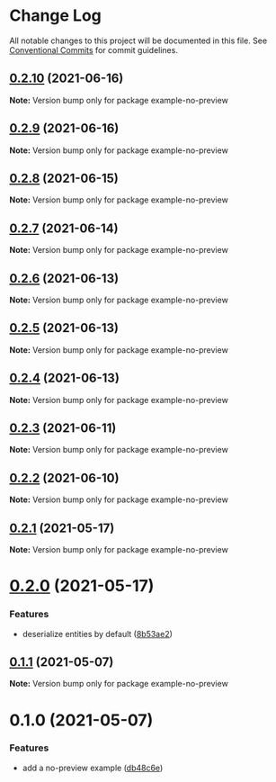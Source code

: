 # Change Log

All notable changes to this project will be documented in this file.
See [Conventional Commits](https://conventionalcommits.org) for commit guidelines.

## [0.2.10](https://github.com/chapter-three/next-drupal/compare/example-no-preview@0.2.9...example-no-preview@0.2.10) (2021-06-16)

**Note:** Version bump only for package example-no-preview





## [0.2.9](https://github.com/chapter-three/next-drupal/compare/example-no-preview@0.2.8...example-no-preview@0.2.9) (2021-06-16)

**Note:** Version bump only for package example-no-preview





## [0.2.8](https://github.com/chapter-three/next-drupal/compare/example-no-preview@0.2.7...example-no-preview@0.2.8) (2021-06-15)

**Note:** Version bump only for package example-no-preview





## [0.2.7](https://github.com/chapter-three/next-drupal/compare/example-no-preview@0.2.6...example-no-preview@0.2.7) (2021-06-14)

**Note:** Version bump only for package example-no-preview





## [0.2.6](https://github.com/chapter-three/next-drupal/compare/example-no-preview@0.2.5...example-no-preview@0.2.6) (2021-06-13)

**Note:** Version bump only for package example-no-preview





## [0.2.5](https://github.com/chapter-three/next-drupal/compare/example-no-preview@0.2.4...example-no-preview@0.2.5) (2021-06-13)

**Note:** Version bump only for package example-no-preview





## [0.2.4](https://github.com/chapter-three/next-drupal/compare/example-no-preview@0.2.3...example-no-preview@0.2.4) (2021-06-13)

**Note:** Version bump only for package example-no-preview





## [0.2.3](https://github.com/chapter-three/next-drupal/compare/example-no-preview@0.2.2...example-no-preview@0.2.3) (2021-06-11)

**Note:** Version bump only for package example-no-preview





## [0.2.2](https://github.com/arshad/next-drupal/compare/example-no-preview@0.2.1...example-no-preview@0.2.2) (2021-06-10)

**Note:** Version bump only for package example-no-preview





## [0.2.1](https://github.com/arshad/next-drupal/compare/example-no-preview@0.2.0...example-no-preview@0.2.1) (2021-05-17)

**Note:** Version bump only for package example-no-preview





# [0.2.0](https://github.com/arshad/next-drupal/compare/example-no-preview@0.1.1...example-no-preview@0.2.0) (2021-05-17)


### Features

* deserialize entities by default ([8b53ae2](https://github.com/arshad/next-drupal/commit/8b53ae222717b8983568194373be04903944a032))





## [0.1.1](https://github.com/arshad/next-drupal/compare/example-no-preview@0.1.0...example-no-preview@0.1.1) (2021-05-07)

**Note:** Version bump only for package example-no-preview





# 0.1.0 (2021-05-07)


### Features

* add a no-preview example ([db48c6e](https://github.com/arshad/next-drupal/commit/db48c6e90ae5100eafb25d3b5688b5ef8131c477))
